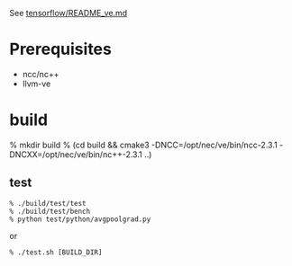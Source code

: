 See [tensorflow/README_ve.md](https://github.com/sx-aurora-dev/tensorflow/blob/develop/README_ve.md)

# Prerequisites

- ncc/nc++
- llvm-ve

# build

   % mkdir build
   % (cd build && cmake3 -DNCC=/opt/nec/ve/bin/ncc-2.3.1 -DNCXX=/opt/nec/ve/bin/nc++-2.3.1 ..)


## test

    % ./build/test/test
    % ./build/test/bench
    % python test/python/avgpoolgrad.py

or

    % ./test.sh [BUILD_DIR]
